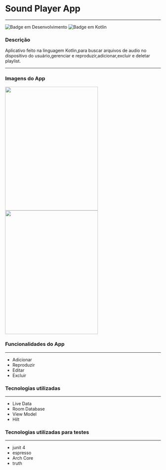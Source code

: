 
# Sound Player App
---

![Badge em Desenvolvimento](http://img.shields.io/static/v1?label=STATUS&message=EM%20DESENVOLVIMENTO&color=GREEN&style=for-the-badge)
![Badge em Kotlin](http://img.shields.io/static/v1?label=LENGUAGE&message=%20KOTLIN&color=BLUEN&style=for-the-badge)

### Descrição

<p>
  Aplicativo feito na linguagem Kotlin,para buscar arquivos de audio no dispositivo do usuário,gerenciar e reproduzir,adicionar,excluir e deletar playlist.
</p>

 ---
### Imagens do App

<img src="https://github.com/R0nald0/SoundPlayer/assets/40528885/08c5d63e-9d07-451d-8358-5142e16bfffe" width="300" height="400">
<img src="https://github.com/R0nald0/SoundPlayer/assets/40528885/d4bc4c3e-f2a2-40b7-a802-1bfff6ef65e8" width="300" height="400">

### Funcionalidades do App
---
 
 * Adicionar
 * Reproduzir
 * Editar
 * Excluir
 
 ### Tecnologias utilizadas
 ---
 * Live Data
 * Room Database
 * View Model
 * Hilt
 
  ### Tecnologias utilizadas para testes
  ---
  * junit 4
  * espresso
  * Arch Core
  * truth
  
